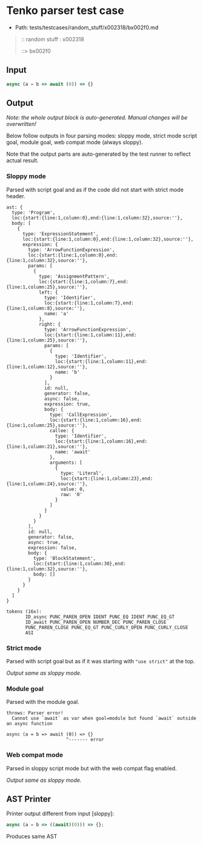 # Tenko parser test case

- Path: tests/testcases/random_stuff/x002318/bx002f0.md

> :: random stuff : x002318
>
> ::> bx002f0

## Input

`````js
async (a = b => await (0)) => {}
`````

## Output

_Note: the whole output block is auto-generated. Manual changes will be overwritten!_

Below follow outputs in four parsing modes: sloppy mode, strict mode script goal, module goal, web compat mode (always sloppy).

Note that the output parts are auto-generated by the test runner to reflect actual result.

### Sloppy mode

Parsed with script goal and as if the code did not start with strict mode header.

`````
ast: {
  type: 'Program',
  loc:{start:{line:1,column:0},end:{line:1,column:32},source:''},
  body: [
    {
      type: 'ExpressionStatement',
      loc:{start:{line:1,column:0},end:{line:1,column:32},source:''},
      expression: {
        type: 'ArrowFunctionExpression',
        loc:{start:{line:1,column:0},end:{line:1,column:32},source:''},
        params: [
          {
            type: 'AssignmentPattern',
            loc:{start:{line:1,column:7},end:{line:1,column:25},source:''},
            left: {
              type: 'Identifier',
              loc:{start:{line:1,column:7},end:{line:1,column:8},source:''},
              name: 'a'
            },
            right: {
              type: 'ArrowFunctionExpression',
              loc:{start:{line:1,column:11},end:{line:1,column:25},source:''},
              params: [
                {
                  type: 'Identifier',
                  loc:{start:{line:1,column:11},end:{line:1,column:12},source:''},
                  name: 'b'
                }
              ],
              id: null,
              generator: false,
              async: false,
              expression: true,
              body: {
                type: 'CallExpression',
                loc:{start:{line:1,column:16},end:{line:1,column:25},source:''},
                callee: {
                  type: 'Identifier',
                  loc:{start:{line:1,column:16},end:{line:1,column:21},source:''},
                  name: 'await'
                },
                arguments: [
                  {
                    type: 'Literal',
                    loc:{start:{line:1,column:23},end:{line:1,column:24},source:''},
                    value: 0,
                    raw: '0'
                  }
                ]
              }
            }
          }
        ],
        id: null,
        generator: false,
        async: true,
        expression: false,
        body: {
          type: 'BlockStatement',
          loc:{start:{line:1,column:30},end:{line:1,column:32},source:''},
          body: []
        }
      }
    }
  ]
}

tokens (16x):
       ID_async PUNC_PAREN_OPEN IDENT PUNC_EQ IDENT PUNC_EQ_GT
       ID_await PUNC_PAREN_OPEN NUMBER_DEC PUNC_PAREN_CLOSE
       PUNC_PAREN_CLOSE PUNC_EQ_GT PUNC_CURLY_OPEN PUNC_CURLY_CLOSE
       ASI
`````

### Strict mode

Parsed with script goal but as if it was starting with `"use strict"` at the top.

_Output same as sloppy mode._

### Module goal

Parsed with the module goal.

`````
throws: Parser error!
  Cannot use `await` as var when goal=module but found `await` outside an async function

async (a = b => await (0)) => {}
                      ^------- error
`````


### Web compat mode

Parsed in sloppy script mode but with the web compat flag enabled.

_Output same as sloppy mode._

## AST Printer

Printer output different from input [sloppy]:

````js
async (a = b => ((await)(0))) => {};
````

Produces same AST
